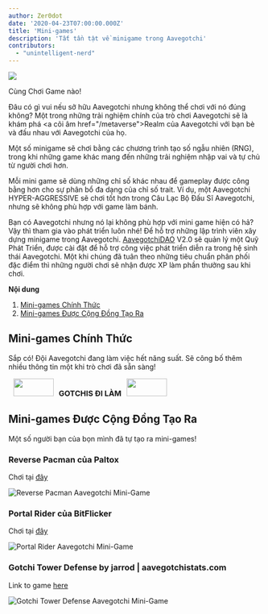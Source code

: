 ```yaml
---
author: Zer0dot
date: '2020-04-23T07:00:00.000Z'
title: 'Mini-games'
description: 'Tất tần tật về minigame trong Aavegotchi'
contributors:
  - "unintelligent-nerd"
---
```


<div class="headerImageContainer">
<img class="headerImage" src="/minigames/gotchi_btc_gamer.png">
<p class="headerImageText">Cùng Chơi Game nào!</p>
</div>

Đâu có gì vui nếu sở hữu Aavegotchi nhưng không thể chơi với nó đúng không? Một trong những trải nghiệm chính của trò chơi Aavegotchi sẽ là khám phá <a cõi âm href="/metaverse">Realm</a> của Aavegotchi với bạn bè và đấu nhau với Aavegotchi của họ.

Một số minigame sẽ chơi bằng các chương trình tạo số ngẫu nhiên (RNG), trong khi những game khác mang đến những trải nghiệm nhập vai và tự chủ từ người chơi hơn.

Mỗi mini game sẽ dùng những chỉ số khác nhau để gameplay được công bằng hơn cho sự phân bổ đa dạng của chỉ số trait. Ví dụ, một Aavegotchi HYPER-AGGRESSIVE sẽ chơi tốt hơn trong Câu Lạc Bộ Đấu Sĩ Aavegotchi, nhưng sẽ không phù hợp với game làm bánh.

Bạn có Aavegotchi nhưng nó lại không phù hợp với mini game hiện có hả? Vậy thì tham gia vào phát triển luôn nhé! Để hỗ trợ những lập trình viên xây dựng minigame trong Aavegotchi. [AavegotchiDAO](/dao) V2.0 sẽ quản lý một Quỹ Phát Triển, được cài đặt để hỗ trợ công việc phát triển diễn ra trong hệ sinh thái Aavegotchi. Một khi chúng đã tuân theo những tiêu chuẩn phân phối đặc điểm thì những người chơi sẽ nhận được XP làm phần thưởng sau khi chơi.

<div class="contentsBox">

**Nội dung**

<ol>
<li><a href=#official-mini-games>Mini-games Chính Thức</a></li>
<li><a href=#community-created-mini-games>Mini-games Được Cộng Đồng Tạo Ra</a></li>
</ol>

</div>

## Mini-games Chính Thức
Sắp có! Đội Aavegotchi đang làm việc hết năng suất. Sẽ công bố thêm nhiều thông tin một khi trò chơi đã sẵn sàng!

<p style="font-size:15px;"><img src="/metaverse/construction.png" width="80" height="35" hspace="10"><b>GOTCHIS ĐI LÀM</b><img src="/metaverse/construction2.png" width="80" height="35" hspace="10"></p>

## Mini-games Được Cộng Đồng Tạo Ra

Một số người bạn của bọn mình đã tự tạo ra mini-games!

### Reverse Pacman của Paltox

Chơi tại [đây](https://cryptolve.com/aavegotchi_pacman/)

<img class = "bodyImage" src = "/minigames/reverse-pacman.png" alt = "Reverse Pacman Aavegotchi Mini-Game" />

### Portal Rider của BitFlicker

Chơi tại [đây](https://bitflicker.tech/aavegotchi/rider/)

<img class = "bodyImage" src = "/minigames/portal-rider.png" alt = "Portal Rider Aavegotchi Mini-Game" />

### Gotchi Tower Defense by jarrod | aavegotchistats.com

Link to game [here](https://aavegotchistats.com/td)

<img class = "bodyImage" src = "/minigames/gotchi-tower-defense.png" alt = "Gotchi Tower Defense Aavegotchi Mini-Game" />